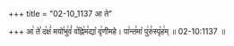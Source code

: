 +++
title = "02-10_1137 आ ते"

+++
आ꣢ ते꣣ द꣡क्षं꣢ मयो꣣भु꣢वं꣣ व꣡ह्नि꣢म꣣द्या꣡ वृ꣢णीमहे। पा꣢न्त꣣मा꣡ पु꣢रु꣣स्पृ꣡ह꣢म् ॥ 02-10:1137 ॥